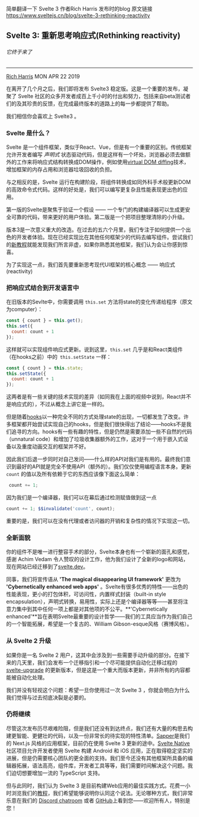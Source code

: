 简单翻译一下 Svelte 3 作者Rich Harris 发布时的blog
原文链接 https://www.sveltejs.cn/blog/svelte-3-rethinking-reactivity

## Svelte 3: 重新思考响应式(Rethinking reactivity)
######  它终于来了
***
[Rich Harris](https://twitter.com/Rich_Harris) MON APR 22 2019


在离开了几个月之后，我们即将发布 Svelte3 稳定版。这是一个重要的发布，凝聚了 Svelte 社区的众多开发者成百上千小时的付出和努力，包括来自beta测试者们的及其珍贵的反馈，在完成最终版本的道路上的每一步都提供了帮助。

我们相信你会喜欢上 Svelte3 。

### Svelte 是什么？

Svelte 是一个组件框架，类似于React、Vue，但是有一个重要的区别。传统框架允许开发者编写 *声明式* 状态驱动代码，但是这样有一个坏处，浏览器必须去做额外的工作来将响应式结构转换成DOM操作，例如使用[virtual DOM diffing](https://www.sveltejs.cn/blog/virtual-dom-is-pure-overhead)技术，增加框架的内存占用和浏览器垃圾回收的负担。

与之相反的是，Svelte 运行在构建阶段，将组件转换成如同外科手术般更新DOM的高效命令式代码。这样的好处是，我们可以编写更复杂且性能表现更出色的应用。

第一版的Svelte是聚焦于验证一个假设 —— 一个专门的构建编译器可以生成更安全可靠的代码，带来更好的用户体验。第二版是一个把项目整理清除的小升级。

版本3是一次意义重大的改造。在过去的五六个月里，我们专注于如何提供一个出色的开发者体验。现在已经实现比在其他任何框架少的代码去编写组件。尝试我们的[新教程](https://www.sveltejs.cn/tutorial/basics)就能发现我们所言非虚，如果你熟悉其他框架，我们认为会让你感到惊喜。

为了实现这一点，我们首先要重新思考现代UI框架的核心概念 —— 响应式(reactivity)

### 把响应式结合到开发语言中

在旧版本的Sevlte中，你需要调用 ` this.set ` 方法将state的变化传递给程序（原文为computer）：
```javascript
const { count } = this.get();
this.set({
  count: count + 1
});
```
这样就可以实现组件响应式更新。说到这里，` this.set ` 几乎是和React类组件（在hooks之前）中的` this.setState` 一样：
```javascript
const { count } = this.state;
this.setState({
  count: count + 1
});
```
这两者是有一些关键的技术实现的差异（如同我在上面的视频中说到，React并不是响应式的），不过从概念上讲它是一样的。

但是随着[hooks](https://reactjs.org/docs/hooks-intro.html)以一种完全不同的方式处理state的出现，一切都发生了改变。许多框架都开始尝试实现自己的hooks，但是我们很快得出了结论——hooks不是我们追寻的方向。hooks有一些有趣的特性，但是仍然是需要添加一些不自然的代码（unnatural code）和增加了垃圾收集器额外的工作，这对于一个用于嵌入式设备以及重度动画交互的框架并不好。

因此我们后退一步同时对自己发问——什么样的API对我们是有用的。最终我们意识到最好的API就是完全不使用API（额外的）。我们仅仅使用编程语言本身。更新` count ` 的值以及所有依赖于它的东西应该像下面这么简单：

```javascript
 count += 1;
```

因为我们是一个编译器，我们可以在幕后通过检测赋值做到这一点

```javascript
count += 1; $$invalidate('count', count);
```

重要的是，我们可以在没有代理或者访问器的开销和复杂性的情况下实现这一切。

### 全新面貌

你的组件不是唯一进行整容手术的部分，Svelte本身也有一个崭新的面孔和感觉，感谢 Achim Vedam 令人赞叹的设计工作，他为我们设计了全新的logo和网站，现在网站已经迁移到了[svelte.dev](https://svelte.dev/)。

同事，我们将宣传语从 **'The magical disappearing UI framework'** 更改为 **'Cybernetically enhanced web apps'** 。Svelte有很多优秀的特性——出色的性能表现，更小的打包体积，可访问性，内置样式封装（built-in style encapsulation），声明式转换，易用性，实际上还是个编译器等等——甚至将注意力集中到其中任何一项上都是对其他项的不公平。**'Cybernetically enhanced'**旨在表明Svelte最重要的设计哲学——我们的工具应当作为我们自己的一个智能拓展，希望是一个复古的、William Gibson-esque风格（赛博风格）。

### 从 Svelte 2 升级

如果你是一名 Svelte 2 用户，这其中会涉及到一些需要手动升级的部分。在接下来的几天里，我们会发布一个迁移指引和一个尽可能提供自动化迁移过程的 [svelte-upgrade](https://svelte.dev/) 的更新版本，但是这是一个重大而版本更新，并非所有的内容都能被自动化处理。

我们并没有轻视这个问题：希望一旦你使用过一次 Svelte 3 ，你就会明白为什么我们觉得与过去彻底决裂是必要的。

### 仍将继续

尽管这次发布历尽艰难险阻，但是我们还没有到达终点，我们还有大量的构思去构建更智能、更健壮的代码，以及一份非常长的待实现的特性清单。[Sapper](https://sapper.svelte.dev/)是我们的 Next.js 风格的应用框架，目前仍在使用 Svelte 3 更新的途中。[Svelte Native](https://svelte-native.technology/) 社区项目允许开发者使用 Svelte 构建 Android 和 iOS 应用，正在取得稳定坚实的进展，但是仍需要核心团队的更全面的支持。我们至今还没有其他框架所具备的编辑器拓展，语法高亮，组件库，开发者工具等等，我们需要时间解决这个问题。我们迫切想要增加一流的 TypeScript 支持。

但与此同时，我们认为 Svelte 3 是目前构建Web应用的最佳实践方式。花费一小时浏览我们的[教程](https://www.sveltejs.cn/tutorial/basics)，我们希望能够说明你认同这个说法。无论哪种方式，我们非常乐意在我们的 [Discord chatroom](https://discord.gg/yy75DKs) 或者 [GitHub](https://github.com/sveltejs/svelte)上看到您——欢迎所有人，特别是您！
